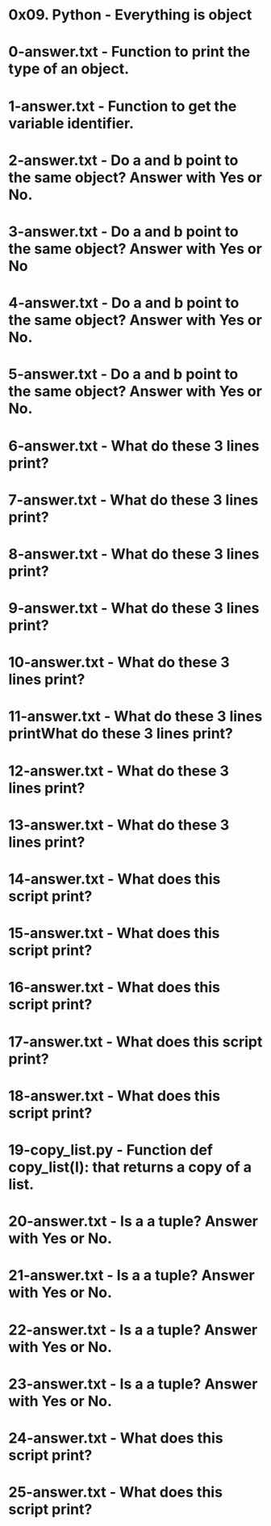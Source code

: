 # 0x09. Python - Everything is object
# 0-answer.txt - Function to print the type of an object.
# 1-answer.txt - Function to get the variable identifier.
# 2-answer.txt - Do a and b point to the same object? Answer with Yes or No.
# 3-answer.txt - Do a and b point to the same object? Answer with Yes or No
# 4-answer.txt - Do a and b point to the same object? Answer with Yes or No.
# 5-answer.txt - Do a and b point to the same object? Answer with Yes or No.
# 6-answer.txt - What do these 3 lines print?
# 7-answer.txt - What do these 3 lines print?
# 8-answer.txt - What do these 3 lines print?
# 9-answer.txt - What do these 3 lines print?
# 10-answer.txt - What do these 3 lines print?
# 11-answer.txt - What do these 3 lines printWhat do these 3 lines print?
# 12-answer.txt - What do these 3 lines print?
# 13-answer.txt - What do these 3 lines print?
# 14-answer.txt - What does this script print?
# 15-answer.txt - What does this script print?
# 16-answer.txt - What does this script print?
# 17-answer.txt - What does this script print?
# 18-answer.txt - What does this script print?
# 19-copy_list.py - Function def copy_list(l): that returns a copy of a list.
# 20-answer.txt - Is a a tuple? Answer with Yes or No.
# 21-answer.txt - Is a a tuple? Answer with Yes or No.
# 22-answer.txt - Is a a tuple? Answer with Yes or No.
# 23-answer.txt - Is a a tuple? Answer with Yes or No.
# 24-answer.txt - What does this script print?
# 25-answer.txt - What does this script print?
